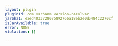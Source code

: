 ```yaml
---
layout: plugin
pluginId: com.sarhanm.version-resolver
jarSha1: e2ed4033728075892766a18eb2e0d5484c2270cf
isJarAvailable: true
error: NONE
violations: []

---
```

